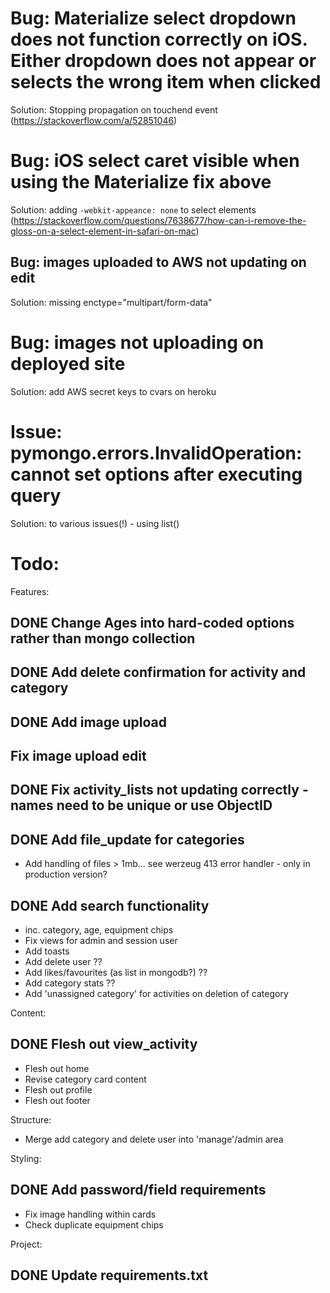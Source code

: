 # Bug: Materialize select dropdown does not function correctly on iOS. Either dropdown does not appear or selects the wrong item when clicked
Solution: Stopping propagation on touchend event (https://stackoverflow.com/a/52851046)

# Bug: iOS select caret visible when using the Materialize fix above
Solution: adding `-webkit-appeance: none` to select elements (https://stackoverflow.com/questions/7638677/how-can-i-remove-the-gloss-on-a-select-element-in-safari-on-mac)


## Bug: images uploaded to AWS not updating on edit
Solution: missing enctype="multipart/form-data"

# Bug: images not uploading on deployed site
Solution: add AWS secret keys to cvars on heroku

# Issue: pymongo.errors.InvalidOperation: cannot set options after executing query
Solution: to various issues(!) - using list()


# Todo:

Features: 
## DONE Change Ages into hard-coded options rather than mongo collection
## DONE Add delete confirmation for activity and category
## DONE Add image upload
## Fix image upload edit
## DONE Fix activity_lists not updating correctly - names need to be unique or use ObjectID
## DONE Add file_update for categories
- Add handling of files > 1mb... see werzeug 413 error handler - only in production version?
## DONE Add search functionality
  - inc. category, age, equipment chips
- Fix views for admin and session user
- Add toasts
- Add delete user ??
- Add likes/favourites (as list in mongodb?) ??
- Add category stats ??
- Add 'unassigned category' for activities on deletion of category


Content: 
## DONE Flesh out view_activity
- Flesh out home
- Revise category card content
- Flesh out profile
- Flesh out footer

Structure:
- Merge add category and delete user into 'manage'/admin area

Styling:
## DONE Add password/field requirements
- Fix image handling within cards
- Check duplicate equipment chips

Project:
## DONE Update requirements.txt
